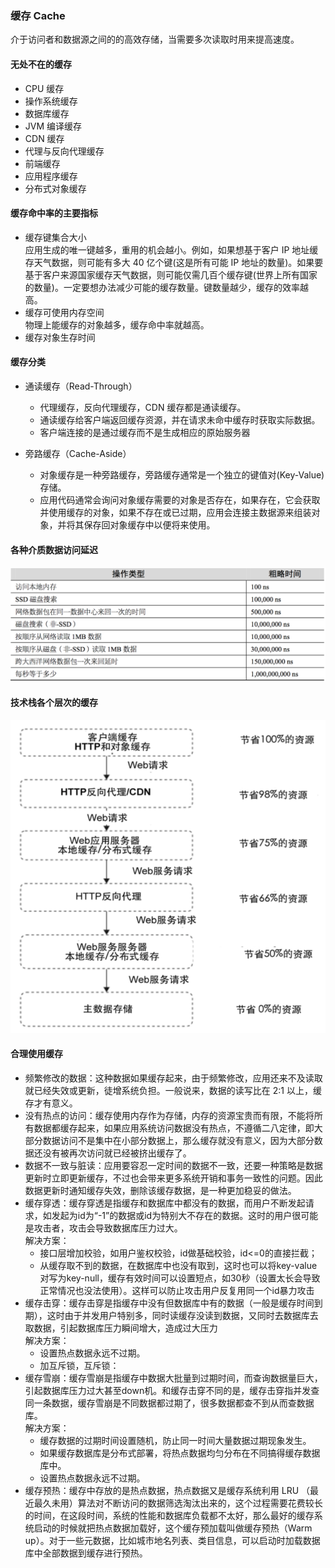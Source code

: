 ### 缓存 Cache
介于访问者和数据源之间的的高效存储，当需要多次读取时用来提高速度。

#### 无处不在的缓存
* CPU 缓存
* 操作系统缓存
* 数据库缓存
* JVM 编译缓存
* CDN 缓存
* 代理与反向代理缓存
* 前端缓存
* 应用程序缓存
* 分布式对象缓存

#### 缓存命中率的主要指标
* 缓存键集合大小  
应用生成的唯一键越多，重用的机会越小。例如，如果想基于客户 IP 地址缓存天气数据，则可能有多大 40 亿个键(这是所有可能 IP 地址的数量)。如果要基于客户来源国家缓存天气数据，则可能仅需几百个缓存键(世界上所有国家的数量)。一定要想办法减少可能的缓存数量。键数量越少，缓存的效率越高。
* 缓存可使用内存空间  
物理上能缓存的对象越多，缓存命中率就越高。
* 缓存对象生存时间  

#### 缓存分类  
* 通读缓存（Read-Through）  
    * 代理缓存，反向代理缓存，CDN 缓存都是通读缓存。
    * 通读缓存给客户端返回缓存资源，并在请求未命中缓存时获取实际数据。
    * 客户端连接的是通过缓存而不是生成相应的原始服务器  
      
* 旁路缓存（Cache-Aside）
    * 对象缓存是一种旁路缓存，旁路缓存通常是一个独立的键值对(Key-Value)存储。
    * 应用代码通常会询问对象缓存需要的对象是否存在，如果存在，它会获取并使用缓存的对象，如果不存在或已过期，应用会连接主数据源来组装对象，并将其保存回对象缓存中以便将来使用。

#### 各种介质数据访问延迟
![delay](./assets/delay.png)

#### 技术栈各个层次的缓存
![layer_cache](./assets/layer_cashe.png)

#### 合理使用缓存
* 频繁修改的数据：这种数据如果缓存起来，由于频繁修改，应用还来不及读取就已经失效或更新，徒增系统负担。一般说来，数据的读写比在 2:1 以上，缓存才有意义。
* 没有热点的访问：缓存使用内存作为存储，内存的资源宝贵而有限，不能将所有数据都缓存起来，如果应用系统访问数据没有热点，不遵循二八定律，即大部分数据访问不是集中在小部分数据上，那么缓存就没有意义，因为大部分数据还没有被再次访问就已经被挤出缓存了。
* 数据不一致与脏读：应用要容忍一定时间的数据不一致，还要一种策略是数据更新时立即更新缓存，不过也会带来更多系统开销和事务一致性的问题。因此数据更新时通知缓存失效，删除该缓存数据，是一种更加稳妥的做法。
* 缓存穿透：缓存穿透是指缓存和数据库中都没有的数据，而用户不断发起请求，如发起为id为“-1”的数据或id为特别大不存在的数据。这时的用户很可能是攻击者，攻击会导致数据库压力过大。   
解决方案：
    * 接口层增加校验，如用户鉴权校验，id做基础校验，id<=0的直接拦截；
    * 从缓存取不到的数据，在数据库中也没有取到，这时也可以将key-value对写为key-null，缓存有效时间可以设置短点，如30秒（设置太长会导致正常情况也没法使用）。这样可以防止攻击用户反复用同一个id暴力攻击
* 缓存击穿：缓存击穿是指缓存中没有但数据库中有的数据（一般是缓存时间到期），这时由于并发用户特别多，同时读缓存没读到数据，又同时去数据库去取数据，引起数据库压力瞬间增大，造成过大压力   
解决方案：   
    * 设置热点数据永远不过期。  
    * 加互斥锁，互斥锁：
* 缓存雪崩：缓存雪崩是指缓存中数据大批量到过期时间，而查询数据量巨大，引起数据库压力过大甚至down机。和缓存击穿不同的是，缓存击穿指并发查同一条数据，缓存雪崩是不同数据都过期了，很多数据都查不到从而查数据库。  
解决方案：
    * 缓存数据的过期时间设置随机，防止同一时间大量数据过期现象发生。  
    * 如果缓存数据库是分布式部署，将热点数据均匀分布在不同搞得缓存数据库中。  
    * 设置热点数据永远不过期。
* 缓存预热：缓存中存放的是热点数据，热点数据又是缓存系统利用 LRU （最近最久未用）算法对不断访问的数据筛选淘汰出来的，这个过程需要花费较长的时间，在这段时间，系统的性能和数据库负载都不太好，那么最好的缓存系统启动的时候就把热点数据加载好，这个缓存预加载叫做缓存预热（Warm up）。对于一些元数据，比如城市地名列表、类目信息，可以启动时加载数据库中全部数据到缓存进行预热。